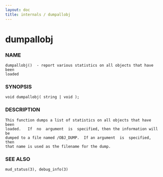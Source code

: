 ```yaml
---
layout: doc
title: internals / dumpallobj
---
```

# dumpallobj

### NAME

    dumpallobj()  - report various statistics on all objects that have been
    loaded

### SYNOPSIS

    void dumpallobj( string | void );

### DESCRIPTION

    This function dumps a list of statistics on all objects that have  been
    loaded.   If  no  argument  is  specified, then the information will be
    dumped to a file named /OBJ_DUMP.  If an argument  is  specified,  then
    that name is used as the filename for the dump.

### SEE ALSO

    mud_status(3), debug_info(3)

